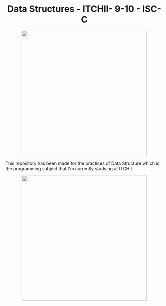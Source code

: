 <h1 style="text-align:center">Data Structures - ITCHII- 9-10 - ISC-C</h1>

<p align="center"><img src="https://1000marcas.net/wp-content/uploads/2020/11/Java-logo.png" width="400"/></p>

This repository has been made for the practices of Data Structure which is the programming subject that I'm currently studying at ITCHII.
<br/>

<p align="center"><img src="https://c.tenor.com/6x3KJ9Fx1lgAAAAi/hu-tao-genshin-impact.gif" width="400"/></p>
